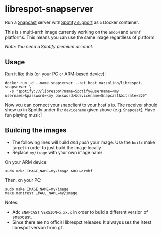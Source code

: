 # librespot-snapserver

Run a [Snapcast](https://github.com/badaix/snapcast) server with [Spotify support](https://github.com/plietar/librespot) as a Docker container.

This is a multi-arch image currently working on the `amd64` and `armhf` platforms. This means you can use the same image regardless of platform.

_Note: You need a Spotify premium account._

## Usage

Run it like this (on your PC or ARM-based device):

    docker run -d --name snapserver --net host mazzolino/librespot-snapserver \
      -s "spotify:///librespot?name=Spotify&username=<my username>&password=<my password>&devicename=Snapcast&bitrate=320"

Now you can connect your snapclient to your host's ip. The receiver should show up in Spotify under the `devicename` given above (e.g. `Snapcast`). Have fun playing music!

## Building the images

* The following lines will build _and push_ your image. Use the `build` make target in order to just build the image locally.
* Replace `my/image` with your own image name.

On your ARM device:

    sudo make IMAGE_NAME=my/image ARCH=armhf

Then, on your PC:

    sudo make IMAGE_NAME=my/image
    make manifest IMAGE_NAME=my/image

Notes:

* Add `SNAPCAST_VERSION=x.xx.x` in order to build a different version of snapcast.
* Since there are no official librespot releases, It always uses the latest librespot version from git.
